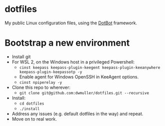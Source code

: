 # dotfiles
My public Linux configuration files, using the [DotBot](https://github.com/anishathalye/dotbot) framework.

# Bootstrap  a new environment

- Install git
- For WSL 2, on the Windows host in a privileged Powershell:
  - `cinst keepass keepass-plugin-keegent keepass-plugin-keeanywhere keepass-plugin-keepassotp -y`
  - Enable agent for Windows OpenSSH in KeeAgent options.
  - `cinst npiperelay -y`
- Clone this repo to wherever:
  - `git clone git@github.com:dwmuller/dotfiles.git --recursive`
- Install:
  - `cd dotfiles`
  - `./install`
- Address any issues (e.g. default dotfiles in the way) and repeat.
- Move on to real work.
